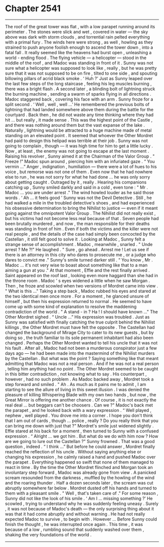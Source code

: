 
# Chapter 2541


---

The roof of the great tower was flat , with a low parapet running around its perimeter . The stones were slick and wet , covered in water — the sky above was dark with storm clouds , and torrential rain pelted everything with a primal fury . The winds here were strong , as well , howling as they strained to push anyone foolish enough to ascend the tower down , into a fatal fall .
It really seemed like the heavens had burst open , unleashing a world - ending flood .
The flying vehicle — a helicopter — stood in the middle of the roof , and Madoc was standing in front of it .
Sunny was not sure what a helicopter was supposed to look like , really , but he was pretty sure that it was not supposed to be on fire , tilted to one side , and spouting billowing pillars of acrid black smoke . ‘ Huh ?’
Just as Sunny leaped over the last few steps of the long staircase , feeling his leg muscles burning , there was a bright flash . A second later , a blinding bolt of lightning struck the burning machine , sending a swarm of sparks flying in all directions .
Madoc staggered back , covering his face with an arm .
Sunny froze for a split second .
‘ Well , well , well …’
He remembered the previous bolts of lightning that had landed somewhere above them during the battle for the courtyard . Back then , he did not waste any time thinking where they had hit … but really , it made sense . This was the highest point of the Castle , and there was nothing around them but the vast expanse of the lake . Naturally , lightning would be attracted to a huge machine made of metal standing on an elevated point .
It seemed that whoever the Other Mordret had paid to design this helipad was terrible at their job . Sunny was not going to complain , though — it was high time for him to get a little lucky . Now , at least , the enemy was not going to escape at the last moment .
Raising his revolver , Sunny aimed it at the Chairman of the Valor Group .
" Freeze !"
Madoc spun around , piercing him with an infuriated gaze .
“ You vermin …”
Anger , indignation , humiliation — there were a lot of hues to his voice , but remorse was not one of them . Even now that he had nowhere else to run , he was not sorry for what he had done … he was only sorry about getting caught . Outraged by it , really . Hearing his companions catching up , Sunny smiled darkly and said in a cold , even tone : " Mr . Madoc … you are under arrest ."
The wind howled louder as he said those words .
‘ Ah … it feels good ’
Sunny was not the Devil Detective . Still , he had walked a mile in the troubled detective's shoes , and had experienced his obsessive determination to bring the Nihilist to justice — even if it meant going against the omnipotent Valor Group .
The Nihilist did not really exist , but his victims had not become less real because of that . Seven people had been brutally murdered , and now , the man responsible for their deaths was standing in front of him . Even if both the victims and the killer were not real people , and the details of the case had simply been concocted by the Castellan , it still felt good to solve it . Looking at Madoc , Sunny felt a strange sense of accomplishment .
Madoc , meanwhile , snarled .
" Unde arrest ? Me ?!"
He laughed .
" Sure , go ahead . Arrest me ! Let us see if there is an attorney in this city who dares to prosecute me , or a judge who dares to convict me ."
Sunny's smile turned darker still .
“ You know , Mr . Madoc … it's not very wise to boast about something like that to a man aiming a gun at you ."
At that moment , Effie and the rest finally arrived . Saint appeared on the roof last , looking even more haggard than she had in the throne room .
Madoc ’ s eyes widened a little when he saw Morgan . Then , he froze and scowled when two versions of Mordret came into view . " What is this …"
Taking a step back , Madoc rubbed his eyes and stared at the two identical men once more . For a moment , he glanced unsure of himself , but then his expression returned to normal . He seemed to have come up with some kind of explanation to resolve the maddening contradiction of the world .
" A stand - in ? Ha ! I should have known …"
The Other Mordret sighed .
“ Uncle …”
His expression was troubled .
Just as Sunny was satisfied with finally catching the true culprit behind the Nihilist killings , the Other Mordret must have felt the opposite . The Castellan had changed the background of Mirage City to cater to its new guests , but by doing so , the truth familiar to its sole permanent inhabitant had also been changed .
Perhaps the Other Mordret wanted to tell his uncle that it was not his fault . After all , Madoc had not been a murderous conspirator just a few days ago — he had been made into the mastermind of the Nihilist murders by the Castellan .
But what was the point ?
Saying something like that meant admitting that Madoc was not a real person . And if he was not a real person , telling him anything had no point .
The Other Mordret seemed to be caught in this bitter contradiction , not knowing what to say .
His counterpart , however , had no such problem .
As Madoc backed away , Mordret took a step forward and smiled .
" Ah . As much as it pains me to admit , I am starting to see the allure of living in this sweet illusion . I was denied the pleasure of killing Whispering Blade with my own two hands , but now , the Great Mirror is offering me another chance . Of course , it is not exactly the real deal … but beggars can't be choosers . Can we ?"
Madoc's back met the parapet , and he looked back with a wary expression .
“ Well played , nephew , well played . You drove me into a corner . I hope you don't think that I am out of cards , though … police , really ? Do you really think that you can bring me down with just that ?"
Mordret's smile just widened slightly .
Effie stared at his back for a moment , then turned to Sunny with a confused expression .
“ Alright … we got him . But what do we do with him now ? How are we going to lure out the Castellan ?"
Sunny frowned .
That was a good question , indeed .
“ I think …”
But before he could answer , Mordret finally reached the reflection of his uncle .
Without saying anything else or changing his expression , he calmly raised a hand and pushed Madoc over the parapet .
Everything happened so swift that none of them managed to react in time . By the time the Other Mordret flinched and Morgan took an involuntary step forward , Madoc was already gone from view .
A panicked scream resounded from the darkness , muffled by the howling of the wind and the roaring thunder .
Half a dozen seconds later , the scream was cut abruptly somewhere far below .
Mordret dusted off his hands and turned to them with a pleasant smile .
" Well , that's taken care of ."
For some reason , Sunny did not like the look of his smile .
‘ Am I … missing something ?’
He scowled , trying to understand why he was suddenly feeling uneasy . Surely , it was not because of Madoc's death — the only surprising thing about it was that it had come abruptly and without warning . He had not really expected Madoc to survive , to begin with .
However …
Before Sunny could finish the thought , he was interrupted once again .
This time , it was because of a low , rumbling sound that suddenly washed over them , shaking the very foundations of the world .

---

